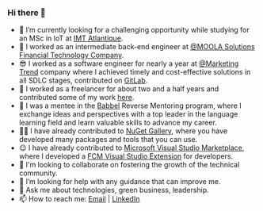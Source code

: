 ### Hi there 👋 

- 🌱 I’m currently looking for a challenging opportunity while studying for an MSc in IoT at [IMT Atlantique](https://www.imt-atlantique.fr/en).
- 💸 I worked as an intermediate back-end engineer at [@MOOLA Solutions Financial Technology Company](https://moolapay.io/en).
- 😎 I worked as a software engineer for nearly a year at [@Marketing Trend](https://marketingtrend.net/) company where I achieved timely and cost-effective solutions in all SDLC stages, contributed on [GitLab](http://gitlab.com/MoMakkawi).
- 🔭 I worked as a freelancer for about two and a half years and contributed some of my work [here](https://github.com/MoMakkawi?tab=repositories).
- 🤝 I was a mentee in the [Babbel](https://drive.google.com/file/d/13guhGifz3jfsenFQ_a6F8lLt9DDSvaHa/view?usp=drive_link) Reverse Mentoring program, where I exchange ideas and perspectives with a top leader in the language learning field and learn valuable skills to advance my career.
- 👩‍💻 I have already contributed to [NuGet Gallery](https://www.nuget.org/profiles/MoMakkawi), where you have developed many packages and tools that you can use.
- 😉 I have already contributed to [Microsoft Visual Studio Marketplace](https://marketplace.visualstudio.com/), where I developed a [FCM Visual Studio Extension](https://marketplace.visualstudio.com/items?itemName=Makkawi011.FunctionalCodeMap) for developers. 
- 👯 I'm looking to collaborate on fostering the growth of the technical community.
- 🤔 I’m looking for help with any guidance that can improve me.
- 💬 Ask me about technologies, green business, leadership.
- 📫 How to reach me: [Email](mailto:Mohamad.Makkawi@outlook.com) | [LinkedIn](https://www.linkedin.com/in/momakkawi/)
